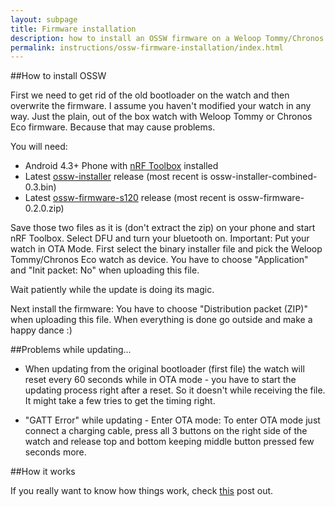 ```yaml
---
layout: subpage
title: Firmware installation
description: how to install an OSSW firmware on a Weloop Tommy/Chronos Eco watch.
permalink: instructions/ossw-firmware-installation/index.html
---
```


##How to install OSSW

First we need to get rid of the old bootloader on the watch and then overwrite the firmware. I assume you haven't modified your watch in any way. Just the plain, out of the box watch with Weloop Tommy or Chronos Eco firmware. Because that may cause problems.

You will need:

- Android 4.3+ Phone with [nRF Toolbox](https://play.google.com/store/apps/details?id=no.nordicsemi.android.nrftoolbox&hl=en) installed
- Latest [ossw-installer](https://github.com/ossw/ossw-installer/releases) release (most recent is ossw-installer-combined-0.3.bin)
- Latest [ossw-firmware-s120](https://github.com/ossw/ossw-firmware-s120/releases) release (most recent is ossw-firmware-0.2.0.zip)

Save those two files as it is (don't extract the zip) on your phone and start nRF Toolbox. Select DFU and turn your bluetooth on. Important: Put your watch in OTA Mode. First select the binary installer file and pick the Weloop Tommy/Chronos Eco watch as device. You have to choose "Application" and "Init packet: No" when uploading this file.

Wait patiently while the update is doing its magic.

Next install the firmware: You have to choose "Distribution packet (ZIP)" when uploading this file. When everything is done go outside and make a happy dance :)

##Problems while updating...

- When updating from the original bootloader (first file) the watch will reset every 60 seconds while in OTA mode - you have to start the updating process right after a reset. So it doesn't while receiving the file. It might take a few tries to get the timing right.

- "GATT Error" while updating - Enter OTA mode: To enter OTA mode just connect a charging cable, press all 3 buttons on the right side of the watch and release top and bottom keeping middle button pressed few seconds more.

##How it works

If you really want to know how things work, check [this](https://hackaday.io/project/4510/log/16559-softdevicebootloader-installation-internals) post out.
